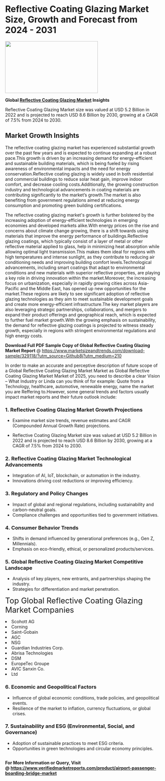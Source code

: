 <H1>Reflective Coating Glazing Market Size, Growth and Forecast from 2024 - 2031</H1><img class="aligncenter size-medium wp-image-584254" src="https://thirdeyenews.in/wp-content/uploads/2024/09/Global-Market-Research-300x168.jpeg" alt="" width="300" height="168" /><p><strong>Global&nbsp;<a href="https://www.marketsizeandtrends.com/download-sample/329118/?utm_source=Github8j?utm_medium=210">Reflective Coating Glazing Market</a> Insights</strong></p><p>Reflective Coating Glazing Market size was valued at USD 5.2 Billion in 2022 and is projected to reach USD 8.6 Billion by 2030, growing at a CAGR of 7.5% from 2024 to 2030.</p><p><h2>Market Growth Insights</h2> <p>The reflective coating glazing market has experienced substantial growth over the past few years and is expected to continue expanding at a robust pace.This growth is driven by an increasing demand for energy-efficient and sustainable building materials, which is being fueled by rising awareness of environmental impacts and the need for energy conservation.Reflective coating glazing is widely used in both residential and commercial buildings to reduce solar heat gain, improve indoor comfort, and decrease cooling costs.Additionally, the growing construction industry and technological advancements in coating materials are contributing significantly to the market’s growth.The market is also benefiting from government regulations aimed at reducing energy consumption and promoting green building certifications.</p> <p>The reflective coating glazing market's growth is further bolstered by the increasing adoption of energy-efficient technologies in emerging economies and developed markets alike.With energy prices on the rise and concerns about climate change growing, there is a shift towards using materials that improve the energy performance of buildings.Reflective glazing coatings, which typically consist of a layer of metal or other reflective material applied to glass, help in minimizing heat absorption while allowing optimal light transmission.This makes them ideal for regions with high temperatures and intense sunlight, as they contribute to reducing air conditioning needs and improving building comfort levels.Technological advancements, including smart coatings that adapt to environmental conditions and new materials with superior reflective properties, are playing a key role in driving innovation within the market.Moreover, the increasing focus on urbanization, especially in rapidly growing cities across Asia-Pacific and the Middle East, has opened up new opportunities for the market.These regions are likely to see significant adoption of reflective glazing technologies as they aim to meet sustainable development goals and create more energy-efficient infrastructure.The key market players are also leveraging strategic partnerships, collaborations, and mergers to expand their product offerings and geographical reach, which is expected to further fuel market growth.With the growing emphasis on sustainability, the demand for reflective glazing coatings is projected to witness steady growth, especially in regions with stringent environmental regulations and high energy costs.</p> <p><span class=""><strong>Download Full PDF Sample Copy of Global Reflective Coating Glazing Market Report</strong> @ <a href="https://www.marketsizeandtrends.com/download-sample/329118/?utm_source=Github8j?utm_medium=210" target="_blank">https://www.marketsizeandtrends.com/download-sample/329118/?utm_source=Github8j?utm_medium=210</a></span></p><p>In order to make an accurate and perceptive description of future scope of a Global&nbsp;Reflective Coating Glazing Market Market as Global&nbsp;Reflective Coating Glazing Market Market of 2025, you need to describe a clear Vision &ndash; What Industry or Linda can you think of for example: Quote from a Technology, healthcare, automotive, renewable energy, name the market you are Reffering to.However, some general trends and factors usually impact market reports and their future outlook include:</p><h3>1.&nbsp;<strong>Reflective Coating Glazing Market Growth Projections</strong></h3><ul><li>Examine market size trends, revenue estimates and CAGR (Compounded Annual Growth Rate) projections.</li><li><p>Reflective Coating Glazing Market size was valued at USD 5.2 Billion in 2022 and is projected to reach USD 8.6 Billion by 2030, growing at a CAGR of 7.5% from 2024 to 2030.</p></li></ul><h3>2.&nbsp;<strong>Reflective Coating Glazing Market Technological Advancements</strong></h3><ul><li>Integration of AI, IoT, blockchain, or automation in the industry.</li><li>Innovations driving cost reductions or improving efficiency.</li></ul><h3>3.&nbsp;<strong>Regulatory and Policy Changes</strong></h3><ul><li>Impact of global and regional regulations, including sustainability and carbon-neutral goals.</li><li>Compliance challenges and opportunities tied to government initiatives.</li></ul><h3>4.&nbsp;<strong>Consumer Behavior Trends</strong></h3><ul><li>Shifts in demand influenced by generational preferences (e.g., Gen Z, Millennials).</li><li>Emphasis on eco-friendly, ethical, or personalized products/services.</li></ul><h3>5.&nbsp;<strong>Global Reflective Coating Glazing Market Competitive Landscape</strong></h3><ul><li>Analysis of key players, new entrants, and partnerships shaping the industry.</li><li>Strategies for differentiation and market penetration.</li></ul><p data-pm-slice="1 1 []"><span style="color: inherit; font-family: inherit; font-size: 25px;">Top Global Reflective Coating Glazing Market Companies</span></p><div class="" data-test-id=""><p><li>Scohott AG</li><li> Corning</li><li> Saint-Gobain</li><li> AGC</li><li> NSG</li><li> Guardian Industries Corp.</li><li> Abrisa Technologies</li><li> DSM</li><li> EuropeTec Groupe</li><li> AVIC Sanxin Co.</li><li> Ltd</li></p></div><h3>6.&nbsp;<strong>Economic and Geopolitical Factors</strong></h3><ul><li>Influence of global economic conditions, trade policies, and geopolitical events.</li><li>Resilience of the market to inflation, currency fluctuations, or global crises.</li></ul><h3>7.&nbsp;<strong>Sustainability and ESG (Environmental, Social, and Governance)</strong></h3><ul><li>Adoption of sustainable practices to meet ESG criteria.</li><li>Opportunities in green technologies and circular economy principles.</li></ul><h2><strong style="font-size: 14px;">For More Information or Query, Visit @&nbsp;</strong><a style="background-color: #ffffff; font-size: 14px;" href="https://www.marketsizeandtrends.com/report/reflective-coating-glazing-market/" target="_blank">https://www.verifiedmarketreports.com/product/airport-passenger-boarding-bridge-market</a></h2>